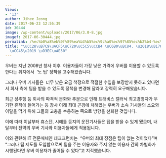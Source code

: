 ```yaml
---
Views:
- '13'
author: Jihee Jeong
date: 2017-06-23 12:56:39
id: 30444
image: /wp-content/uploads/2017/06/3.0-8.jpg
imagef: 2017-06-30444.jpg
permalink: /%ec%b0%a8%eb%9f%89%ea%b3%b5%ec%9c%a0%ec%97%85%ec%b2%b4-%ec%9a%b0%eb%b2%84-%eb%85%b8%ed%8c%81%ec%a0%95%ec%b1%85-%ed%8f%ac%ea%b8%b0/
title: "\uCC28\uB7C9\uACF5\uC720\uC5C5\uCCB4 \uC6B0\uBC84, \u2018\uB178\uD301\uC815\
  \uCC45\u2019 \uD3EC\uAE30"
---
```


우버는 지난 2008년 창사 이후  이용자들이 가장 낮은 가격에 우버를 이용할 수 있도록 한다는 취지에서  ‘노 팁’ 정책을 고수해왔습니다.

그러나 우버 기사들은  너무 낮은 요금 책정으로 적절한 수입을 보장받지 못하고 있다면서 회사 측에 팁을 받을 수 있도록 정책을 변경해 달라고 강력히 요구해왔습니다.

최근 성추행 등 회사의 파격적 문화와 추문으로 인해 트래비스 캘러닉 최고경영자가 무기한 휴직에 들어가는 등 창사 이래 최대 곤경에 처해있는 우버가 소속 기사들의 소요와 이탈을 막기 위해 그들의 고충을 수용하는 쪽으로 방향을 선회한 것입니다.

이에 따라 이날부터 휴스턴, 시애틀 등지의 운전기사들은 팁을 받을 수 있게 됐으며, 내달부터 전역의 우버 기사와 이용자들에게 적용됩니다.

이와 관련해 IT 전문매체인 테크크런치는  “우버의 최대 장점은 팁이 없는 것이었다”며 “그러나 팁 제도를 도입함으로써 팁을 주는 이용자와 주지 않는 이용자 간의 차별화가 시행된다면 우버 이용자가 줄어들 수 있다”고 지적했습니다.